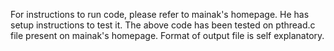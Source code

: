 For instructions to run code, please refer to mainak's homepage. He has setup instructions to test it. The above code has been tested on pthread.c file present on mainak's homepage. Format of output file is self explanatory.
